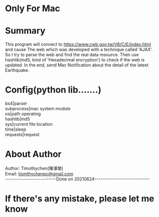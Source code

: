 # Only For Mac   
# Summary
This program will connect to https://www.cwb.gov.tw/V8/C/E/index.html and cause The web which was developed with a technique called 'AJAX'.  
So I try to parse the web and find the real data resource. Then use hashlib(md5, kind of 'Hexadecimal encryption') to check if the web is updated.
In the end, send Mac Notification about the detail of the latest Earthquake.  
# Config(python lib.......)
bs4|parser  
subprocess|mac system module    
os|path operating  
hashlib|md5  
sys|current file location  
time|sleep  
requests|request  
# About Author
Author: Timothychen(陳澤榮)  
Email:  tiomthychenpc@gmail.com  
--------------------------Done on 20210624----------------------------
# If there's any mistake, please let me know
